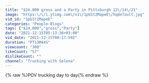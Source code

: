 ```yaml
---
title: "$24,000 gross and a Party in Pittsburgh 12\/14\/21"
image: "https:\/\/i.ytimg.com\/vi\/1pU1t2MapeE\/hqdefault.jpg"
vid_id: "1pU1t2MapeE"
categories: "People-Blogs"
tags: ["$24,000","gross","Party"]
date: "2021-12-15T05:13:36+03:00"
vid_date: "2021-12-15T00:17:59Z"
duration: "PT13M44S"
viewcount: "380"
likeCount: "57"
dislikeCount: ""
channel: "Trucking with Selena"
---
```

{% raw %}POV trucking day to day{% endraw %}
